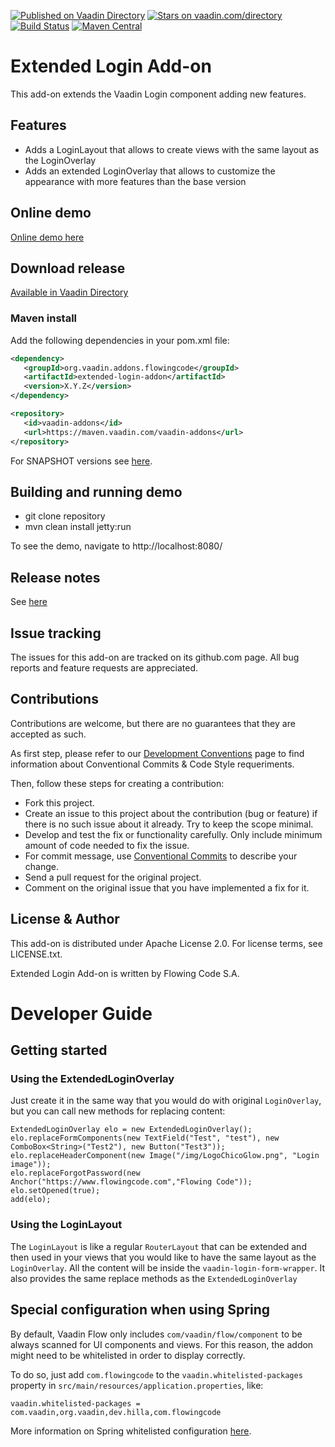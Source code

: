 [![Published on Vaadin Directory](https://img.shields.io/badge/Vaadin%20Directory-published-00b4f0.svg)](https://vaadin.com/directory/component/extended-login-add-on)
[![Stars on vaadin.com/directory](https://img.shields.io/vaadin-directory/star/extended-login-add-on.svg)](https://vaadin.com/directory/component/extended-login-add-on)
[![Build Status](https://jenkins.flowingcode.com/job/ExtendedLogin-addon/badge/icon)](https://jenkins.flowingcode.com/job/ExtendedLogin-addon)
[![Maven Central](https://img.shields.io/maven-central/v/org.vaadin.addons.flowingcode/extended-login)](https://mvnrepository.com/artifact/org.vaadin.addons.flowingcode/extended-login)


# Extended Login Add-on

This add-on extends the Vaadin Login component adding new features.

## Features

* Adds a LoginLayout that allows to create views with the same layout as the LoginOverlay
* Adds an extended LoginOverlay that allows to customize the appearance with more features than the base version

## Online demo

[Online demo here](http://addonsv24.flowingcode.com/extended-login)

## Download release

[Available in Vaadin Directory](https://vaadin.com/directory/component/extended-login-addon)

### Maven install

Add the following dependencies in your pom.xml file:

```xml
<dependency>
   <groupId>org.vaadin.addons.flowingcode</groupId>
   <artifactId>extended-login-addon</artifactId>
   <version>X.Y.Z</version>
</dependency>
```
<!-- the above dependency should be updated with latest released version information -->

```xml
<repository>
   <id>vaadin-addons</id>
   <url>https://maven.vaadin.com/vaadin-addons</url>
</repository>
```

For SNAPSHOT versions see [here](https://maven.flowingcode.com/snapshots/).

## Building and running demo

- git clone repository
- mvn clean install jetty:run

To see the demo, navigate to http://localhost:8080/

## Release notes

See [here](https://github.com/FlowingCode/ExtendedLoginAddon/releases)

## Issue tracking

The issues for this add-on are tracked on its github.com page. All bug reports and feature requests are appreciated. 

## Contributions

Contributions are welcome, but there are no guarantees that they are accepted as such. 

As first step, please refer to our [Development Conventions](https://github.com/FlowingCode/DevelopmentConventions) page to find information about Conventional Commits & Code Style requeriments.

Then, follow these steps for creating a contribution:

- Fork this project.
- Create an issue to this project about the contribution (bug or feature) if there is no such issue about it already. Try to keep the scope minimal.
- Develop and test the fix or functionality carefully. Only include minimum amount of code needed to fix the issue.
- For commit message, use [Conventional Commits](https://github.com/FlowingCode/DevelopmentConventions/blob/main/conventional-commits.md) to describe your change.
- Send a pull request for the original project.
- Comment on the original issue that you have implemented a fix for it.

## License & Author

This add-on is distributed under Apache License 2.0. For license terms, see LICENSE.txt.

Extended Login Add-on is written by Flowing Code S.A.

# Developer Guide

## Getting started

### Using the ExtendedLoginOverlay

Just create it in the same way that you would do with original `LoginOverlay`, but you can call new methods for replacing content:

    ExtendedLoginOverlay elo = new ExtendedLoginOverlay();
    elo.replaceFormComponents(new TextField("Test", "test"), new ComboBox<String>("Test2"), new Button("Test3"));
    elo.replaceHeaderComponent(new Image("/img/LogoChicoGlow.png", "Login image"));
    elo.replaceForgotPassword(new Anchor("https://www.flowingcode.com","Flowing Code"));
    elo.setOpened(true);
    add(elo);

### Using the LoginLayout

The `LoginLayout` is like a regular `RouterLayout` that can be extended and then used in your views that you would like to have the same layout as the `LoginOverlay`. All the content will be inside the `vaadin-login-form-wrapper`. It also provides the same replace methods as the `ExtendedLoginOverlay`

## Special configuration when using Spring

By default, Vaadin Flow only includes ```com/vaadin/flow/component``` to be always scanned for UI components and views. For this reason, the addon might need to be whitelisted in order to display correctly. 

To do so, just add ```com.flowingcode``` to the ```vaadin.whitelisted-packages``` property in ```src/main/resources/application.properties```, like:

```vaadin.whitelisted-packages = com.vaadin,org.vaadin,dev.hilla,com.flowingcode```
 
More information on Spring whitelisted configuration [here](https://vaadin.com/docs/latest/integrations/spring/configuration/#configure-the-scanning-of-packages).
